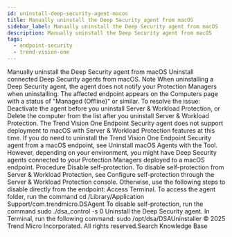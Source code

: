 ```yaml
---
id: uninstall-deep-security-agent-macos
title: Manually uninstall the Deep Security agent from macOS
sidebar_label: Manually uninstall the Deep Security agent from macOS
description: Manually uninstall the Deep Security agent from macOS
tags:
  - endpoint-security
  - trend-vision-one
---
```


 Manually uninstall the Deep Security agent from macOS Uninstall connected Deep Security agents from macOS. Note When uninstalling a Deep Security agent, the agent does not notify your Protection Managers when uninstalling. The affected endpoint appears on the Computers page with a status of "Managed (Offline)" or similar. To resolve the issue: Deactivate the agent before you uninstall Server & Workload Protection, or Delete the computer from the list after you uninstall Server & Workload Protection. The Trend Vision One Endpoint Security agent does not support deployment to macOS with Server & Workload Protection features at this time. If you do need to uninstall the Trend Vision One Endpoint Security agent from a macOS endpoint, see Uninstall macOS Agents with the Tool. However, depending on your environment, you might have Deep Security agents connected to your Protection Managers deployed to a macOS endpoint. Procedure Disable self-protection. To disable self-protection from Server & Workload Protection, see Configure self-protection through the Server & Workload Protection console. Otherwise, use the following steps to disable directly from the endpoint: Access Terminal. To access the agent folder, run the command cd /Library/Application Support/com.trendmicro.DSAgent To disable self-protection, run the command sudo ./dsa_control -s 0 Uninstall the Deep Security agent. In Terminal, run the following command: sudo /opt/dsa/DSAUninstaller © 2025 Trend Micro Incorporated. All rights reserved.Search Knowledge Base